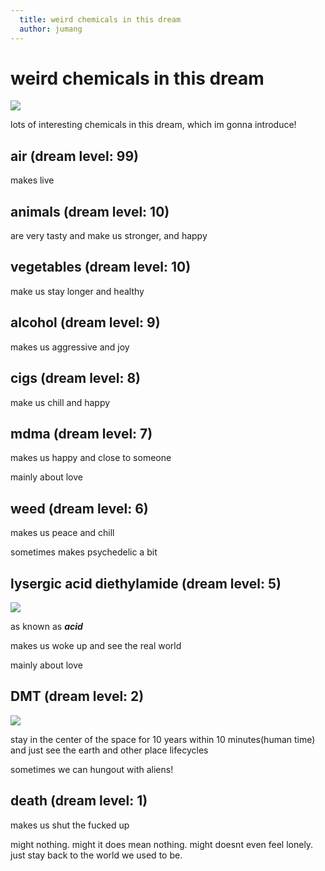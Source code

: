 ```yaml
---
  title: weird chemicals in this dream
  author: jumang
---
```


# weird chemicals in this dream

![](https://i.imgur.com/5ovjaCd.gif)

lots of interesting chemicals in this dream, which im gonna introduce!

## air (dream level: 99)

makes live

## animals (dream level: 10)

are very tasty and make us stronger, and happy

## vegetables (dream level: 10)

make us stay longer and healthy

## alcohol (dream level: 9)

makes us aggressive and joy

## cigs (dream level: 8)

make us chill and happy

## mdma (dream level: 7)

makes us happy and close to someone

mainly about love

## weed (dream level: 6)

makes us peace and chill

sometimes makes psychedelic a bit

## lysergic acid diethylamide (dream level: 5)

![](https://upload.wikimedia.org/wikipedia/commons/7/79/Lsd3D.gif)

as known as ***acid***

makes us woke up and see the real world

mainly about love

## DMT (dream level: 2)

![](https://i.imgur.com/r4eygZ0.jpeg)

stay in the center of the space for 10 years within 10 minutes(human time) and just see the earth and other place lifecycles

sometimes we can hungout with aliens!

## death (dream level: 1)

makes us shut the fucked up

might nothing. might it does mean nothing. might doesnt even feel lonely. just stay back to the world we used to be.

